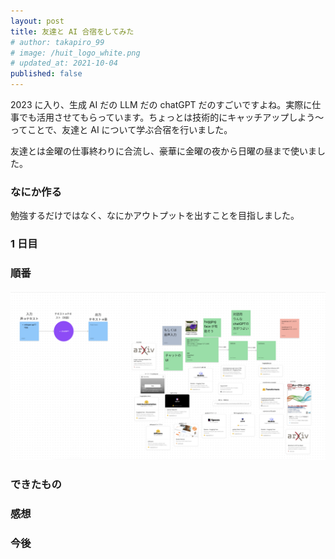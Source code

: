 ```yaml
---
layout: post
title: 友達と AI 合宿をしてみた
# author: takapiro_99
# image: /huit_logo_white.png
# updated_at: 2021-10-04
published: false
---
```


2023 に入り、生成 AI だの LLM だの chatGPT だのすごいですよね。実際に仕事でも活用させてもらっています。ちょっとは技術的にキャッチアップしよう〜ってことで、友達と AI について学ぶ合宿を行いました。

友達とは金曜の仕事終わりに合流し、豪華に金曜の夜から日曜の昼まで使いました。

### なにか作る

勉強するだけではなく、なにかアウトプットを出すことを目指しました。

### 1 日目

### 順番

<img src="/assets/2023/ai-camp-figma.png" alt="" />

### できたもの

### 感想

### 今後
